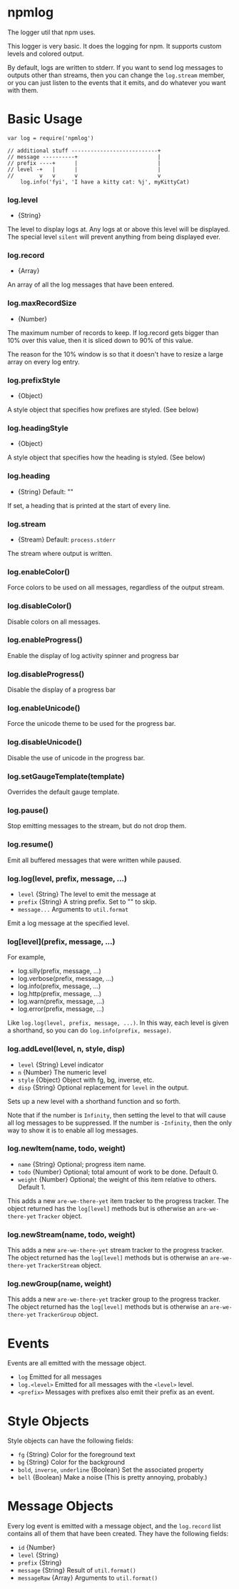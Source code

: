 # npmlog

The logger util that npm uses.

This logger is very basic.  It does the logging for npm.  It supports
custom levels and colored output.

By default, logs are written to stderr.  If you want to send log messages
to outputs other than streams, then you can change the `log.stream`
member, or you can just listen to the events that it emits, and do
whatever you want with them.

# Basic Usage

```
var log = require('npmlog')

// additional stuff ---------------------------+
// message ----------+                         |
// prefix ----+      |                         |
// level -+   |      |                         |
//        v   v      v                         v
    log.info('fyi', 'I have a kitty cat: %j', myKittyCat)
```

###  log.level

* {String}

The level to display logs at.  Any logs at or above this level will be
displayed.  The special level `silent` will prevent anything from being
displayed ever.

###  log.record

* {Array}

An array of all the log messages that have been entered.

###  log.maxRecordSize

* {Number}

The maximum number of records to keep.  If log.record gets bigger than
10% over this value, then it is sliced down to 90% of this value.

The reason for the 10% window is so that it doesn't have to resize a
large array on every log entry.

###  log.prefixStyle

* {Object}

A style object that specifies how prefixes are styled.  (See below)

###  log.headingStyle

* {Object}

A style object that specifies how the heading is styled.  (See below)

###  log.heading

* {String} Default: ""

If set, a heading that is printed at the start of every line.

###  log.stream

* {Stream} Default: `process.stderr`

The stream where output is written.

###  log.enableColor()

Force colors to be used on all messages, regardless of the output
stream.

###  log.disableColor()

Disable colors on all messages.

###  log.enableProgress()

Enable the display of log activity spinner and progress bar

###  log.disableProgress()

Disable the display of a progress bar

###  log.enableUnicode()

Force the unicode theme to be used for the progress bar.

###  log.disableUnicode()

Disable the use of unicode in the progress bar.

###  log.setGaugeTemplate(template)

Overrides the default gauge template.

###  log.pause()

Stop emitting messages to the stream, but do not drop them.

###  log.resume()

Emit all buffered messages that were written while paused.

###  log.log(level, prefix, message, ...)

* `level` {String} The level to emit the message at
* `prefix` {String} A string prefix.  Set to "" to skip.
* `message...` Arguments to `util.format`

Emit a log message at the specified level.

###  log\[level](prefix, message, ...)

For example,

* log.silly(prefix, message, ...)
* log.verbose(prefix, message, ...)
* log.info(prefix, message, ...)
* log.http(prefix, message, ...)
* log.warn(prefix, message, ...)
* log.error(prefix, message, ...)

Like `log.log(level, prefix, message, ...)`.  In this way, each level is
given a shorthand, so you can do `log.info(prefix, message)`.

###  log.addLevel(level, n, style, disp)

* `level` {String} Level indicator
* `n` {Number} The numeric level
* `style` {Object} Object with fg, bg, inverse, etc.
* `disp` {String} Optional replacement for `level` in the output.

Sets up a new level with a shorthand function and so forth.

Note that if the number is `Infinity`, then setting the level to that
will cause all log messages to be suppressed.  If the number is
`-Infinity`, then the only way to show it is to enable all log messages.

###  log.newItem(name, todo, weight)

* `name` {String} Optional; progress item name.
* `todo` {Number} Optional; total amount of work to be done. Default 0.
* `weight` {Number} Optional; the weight of this item relative to others. Default 1.

This adds a new `are-we-there-yet` item tracker to the progress tracker. The
object returned has the `log[level]` methods but is otherwise an
`are-we-there-yet` `Tracker` object.

###  log.newStream(name, todo, weight)

This adds a new `are-we-there-yet` stream tracker to the progress tracker. The
object returned has the `log[level]` methods but is otherwise an
`are-we-there-yet` `TrackerStream` object.

###  log.newGroup(name, weight)

This adds a new `are-we-there-yet` tracker group to the progress tracker. The
object returned has the `log[level]` methods but is otherwise an
`are-we-there-yet` `TrackerGroup` object.

# Events

Events are all emitted with the message object.

* `log` Emitted for all messages
* `log.<level>` Emitted for all messages with the `<level>` level.
* `<prefix>` Messages with prefixes also emit their prefix as an event.

# Style Objects

Style objects can have the following fields:

* `fg` {String} Color for the foreground text
* `bg` {String} Color for the background
* `bold`, `inverse`, `underline` {Boolean} Set the associated property
* `bell` {Boolean} Make a noise (This is pretty annoying, probably.)

# Message Objects

Every log event is emitted with a message object, and the `log.record`
list contains all of them that have been created.  They have the
following fields:

* `id` {Number}
* `level` {String}
* `prefix` {String}
* `message` {String} Result of `util.format()`
* `messageRaw` {Array} Arguments to `util.format()`

